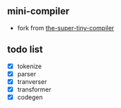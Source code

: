 ## mini-compiler

- fork from [the-super-tiny-compiler](https://github.com/jamiebuilds/the-super-tiny-compiler)

## todo list

- [x] tokenize
- [x] parser
- [x] tranverser
- [x] transformer
- [x] codegen
